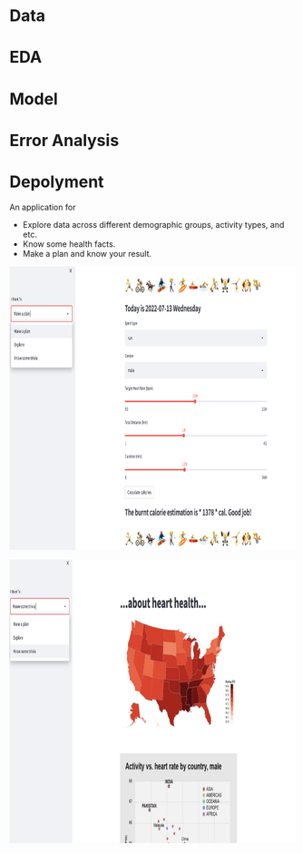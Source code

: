 # Data
# EDA
# Model
# Error Analysis

# Depolyment
 An application for 
 * Explore data across different demographic groups, activity types, and etc.
 * Know some health facts.
 * Make a plan and know your result.
 

</p>
<p align="center">
  <img src="https://github.com/wangjing0/RS/blob/main/AppFront.png" height="500" >
</p>

</p>
<p align="center">
  <img src="https://github.com/wangjing0/RS/blob/main/AppFront2.png" height="500" >
</p>

